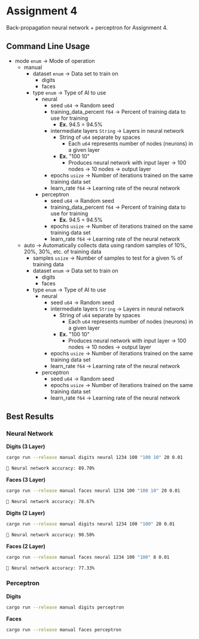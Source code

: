 # Assignment 4

Back-propagation neural network + perceptron for Assignment 4.

## Command Line Usage

- mode `enum` -> Mode of operation
  - manual
    - dataset `enum` -> Data set to train on
      - digits
      - faces
    - type `enum` -> Type of AI to use
      - neural
        - seed `u64` -> Random seed
        - training_data_percent `f64` -> Percent of training data to use for training
          - **Ex.** 94.5 = 94.5%
        - intermediate layers `String` -> Layers in neural network
          - String of `u64` separate by spaces
            - Each `u64` represents number of nodes (neurons) in a given layer
          - **Ex.** "100 10"
            - Produces neural network with input layer -> 100 nodes -> 10 nodes -> output layer
        - epochs `usize` -> Number of iterations trained on the same training data set
        - learn_rate `f64` -> Learning rate of the neural network
      - perceptron 
        - seed `u64` -> Random seed
        - training_data_percent `f64` -> Percent of training data to use for training
          - **Ex.** 94.5 = 94.5%
        - epochs `usize` -> Number of iterations trained on the same training data set
        - learn_rate `f64` -> Learning rate of the neural network
  - auto -> Automatically collects data using random samples of 10%, 20%, 30%, etc. of training data
    - samples `usize` -> Number of samples to test for a given % of training data
    - dataset `enum` -> Data set to train on
      - digits
      - faces
    - type `enum` -> Type of AI to use
      - neural
        - seed `u64` -> Random seed
        - intermediate layers `String` -> Layers in neural network
          - String of `u64` separate by spaces
            - Each `u64` represents number of nodes (neurons) in a given layer
          - **Ex.** "100 10"
            - Produces neural network with input layer -> 100 nodes -> 10 nodes -> output layer
        - epochs `usize` -> Number of iterations trained on the same training data set
        - learn_rate `f64` -> Learning rate of the neural network
      - perceptron 
        - seed `u64` -> Random seed
        - epochs `usize` -> Number of iterations trained on the same training data set
        - learn_rate `f64` -> Learning rate of the neural network

## Best Results

### Neural Network

**Digits (3 Layer)**
```bash
cargo run --release manual digits neural 1234 100 "100 10" 20 0.01

📄 Neural network accuracy: 89.70%
```

**Faces (3 Layer)**
```bash
cargo run --release manual faces neural 1234 100 "100 10" 20 0.01

📄 Neural network accuracy: 78.67%
```

**Digits (2 Layer)**
```bash
cargo run --release manual digits neural 1234 100 "100" 20 0.01

📄 Neural network accuracy: 90.50%
```

**Faces (2 Layer)**
```bash
cargo run --release manual faces neural 1234 100 "100" 8 0.01

📄 Neural network accuracy: 77.33%
```

### Perceptron

**Digits**
```bash
cargo run --release manual digits perceptron
```

**Faces**
```bash
cargo run --release manual faces perceptron
```